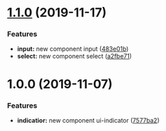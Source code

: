 # [1.1.0](https://github.com/bndynet/web-components/compare/v1.0.0...v1.1.0) (2019-11-17)


### Features

* **input:** new component input ([483e01b](https://github.com/bndynet/web-components/commit/483e01b))
* **select:** new component select ([a2fbe71](https://github.com/bndynet/web-components/commit/a2fbe71))

# 1.0.0 (2019-11-07)


### Features

* **indicatior:** new component ui-indicator ([7577ba2](https://github.com/bndynet/web-components/commit/7577ba2))
